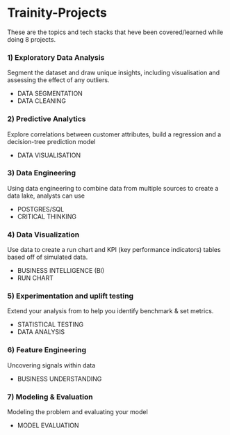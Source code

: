 # Trainity-Projects

These are the topics and tech stacks that heve been covered/learned while doing 8 projects.

<h3> 1) Exploratory Data Analysis</h3>
Segment the dataset and draw unique insights, including visualisation and assessing the effect of any outliers.
<ul>
<li>DATA SEGMENTATION</li>
<li>DATA CLEANING</li>
</ul>
<h3> 2) Predictive Analytics</h3>
Explore correlations between customer attributes, build a regression and a decision-tree prediction model
<ul>
<li>DATA VISUALISATION</li>
</ul>
<h3> 3) Data Engineering</h3>
Using data engineering to combine data from multiple sources to create a data lake, analysts can use
<ul>
<li>POSTGRES/SQL</li>
<li>CRITICAL THINKING</li>
</ul>
<h3> 4) Data Visualization</h3>
Use data to create a run chart and KPI (key performance indicators) tables based off of simulated data.
<ul>
<li>BUSINESS INTELLIGENCE (BI)</li>
<li>RUN CHART</li>
</ul>
<h3> 5) Experimentation and uplift testing</h3>
Extend your analysis from to help you identify benchmark & set metrics.
<ul>
<li>STATISTICAL TESTING</li>
<li>DATA ANALYSIS</li>
</ul>
<h3> 6) Feature Engineering</h3>
Uncovering signals within data
<ul>
<li>BUSINESS UNDERSTANDING</li>
</ul>
<h3> 7) Modeling & Evaluation</h3>
Modeling the problem and evaluating your model
<ul>
<li>MODEL EVALUATION</li>
</ul>

